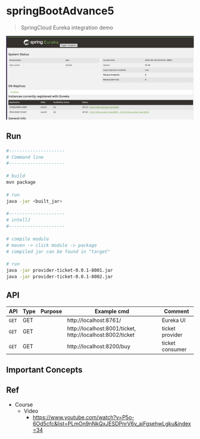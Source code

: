 # springBootAdvance5
>   SpringCloud Eureka integration demo

<img src ="https://github.com/yennanliu/SpringPlayground/blob/main/springBootAdvance5/doc/pic/eureka2.png">

## Run
```bash
#---------------------
# Command line
#---------------------

# build
mvn package

# run
java -jar <built_jar>

#---------------------
# intellJ
#---------------------

# compile module
# maven -> click module -> package
# compiled jar can be found in "target"

# run
java -jar provider-ticket-0.0.1-8001.jar
java -jar provider-ticket-0.0.1-8002.jar
```

## API

| API | Type | Purpose | Example cmd | Comment|
| ----- | -------- | ---- | ----- | ---- |
| `GET` | GET | | http://localhost:8761/ | Eureka UI
| `GET` | GET | | http://localhost:8001/ticket, http://localhost:8002/ticket | ticket provider
| `GET` | GET | | http://localhost:8200/buy | ticket consumer

## Important Concepts

## Ref

- Course
    - Video
        - https://www.youtube.com/watch?v=P5o-6Od5cfc&list=PLmOn9nNkQxJESDPnrV6v_aiFgsehwLgku&index=34